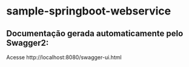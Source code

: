 # sample-springboot-webservice

## Documentação gerada automaticamente pelo Swagger2:

Acesse http://localhost:8080/swagger-ui.html
